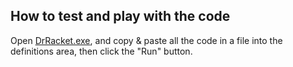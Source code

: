 How to test and play with the code
---
Open [DrRacket.exe](https://racket-lang.org/), and copy & paste all the code in a file into the definitions area, then click the "Run" button.
